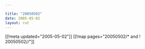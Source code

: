 ```yaml
---

title: "20050502"
date: 2005-05-02
layout: rut
---
```


[[!meta updated="2005-05-02"]]
[[!map pages="20050502/* and ! 20050502/*/*"]]
